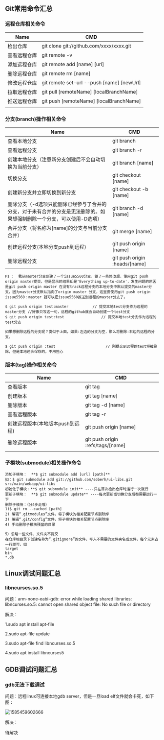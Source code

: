 ## Git常用命令汇总

### 远程仓库相关命令

| Name         | CMD                                       |
| ------------ | ----------------------------------------- |
| 检出仓库     | git clone git://github.com/xxxx/xxxx.git  |
| 查看远程仓库 | git remote -v                             |
| 添加远程仓库 | git remote add [name] [url]               |
| 删除远程仓库 | git remote rm [name]                      |
| 修改远程仓库 | git remote set-url --push [name] [newUrl] |
| 拉取远程仓库 | git pull [remoteName] [localBranchName]   |
| 推送远程仓库 | git push [remoteName] [localBranchName]   |
|              |                                           |

### 分支(branch)操作相关命令

| Name                                                         | CMD                           |
| ------------------------------------------------------------ | ----------------------------- |
| 查看本地分支                                                 | git branch                    |
| 查看远程分支                                                 | git branch -r                 |
| 创建本地分支（注意新分支创建后不会自动切换为当前分支）       | git branch [name]             |
| 切换分支                                                     | git checkout [name]           |
| 创建新分支并立即切换到新分支                                 | git checkout -b [name]        |
| 删除分支（-d选项只能删除已经参与了合并的分支，对于未有合并的分支是无法删除的。如果想强制删除一个分支，可以使用-D选项） | git branch -d [name]          |
| 合并分支（将名称为[name]的分支与当前分支合并）               | git merge [name]              |
| 创建远程分支(本地分支push到远程)                             | git push origin [name]        |
| 删除远程分支                                                 | git push origin :heads/[name] |

```
Ps :  我从master分支创建了一个issue5560分支，做了一些修改后，使用git push origin master提交，但是显示的结果却是'Everything up-to-date'，发生问题的原因是git push origin master 在没有track远程分支的本地分支中默认提交的master分支，因为master分支默认指向了origin master 分支，这里要使用git push origin issue5560：master 就可以把issue5560推送到远程的master分支了。

$ git push origin test:master         	// 提交本地test分支作为远程的master分支 //好像只写这一句，远程的github就会自动创建一个test分支
$ git push origin test:test              	// 提交本地test分支作为远程的test分支

如果想删除远程的分支呢？类似于上面，如果:左边的分支为空，那么将删除:右边的远程的分支。

$ git push origin :test              		  // 刚提交到远程的test将被删除，但是本地还会保存的，不用担心
```

### 版本(tag)操作相关命令

| Name                             | CMD                               |
| -------------------------------- | --------------------------------- |
| 查看版本                         | git tag                           |
| 创建版本                         | git tag [name]                    |
| 删除版本                         | git tag -d [name]                 |
| 查看远程版本                     | git tag -r                        |
| 创建远程版本(本地版本push到远程) | git push origin [name]            |
| 删除远程版本                     | git push origin :refs/tags/[name] |
|                                  |                                   |

### 子模块(submodule)相关操作命令

```
添加子模块：	**$ git submodule add [url] [path]**
如：$ git submodule add git://github.com/soberh/ui-libs.git src/main/webapp/ui-libs
初始化子模块：**$ git submodule init** ----只在首次检出仓库时运行一次就行
更新子模块：	**$ git submodule update** ----每次更新或切换分支后都需要运行一下
删除子模块：（分4步走哦）
1)$ git rm --cached [path]
2) 编辑“.gitmodules”文件，将子模块的相关配置节点删除掉
3) 编辑“.git/config”文件，将子模块的相关配置节点删除掉
4) 手动删除子模块残留的目录

5）忽略一些文件、文件夹不提交
在仓库根目录下创建名称为“.gitignore”的文件，写入不需要的文件夹名或文件，每个元素占一行即可，如
target
bin
*.db
```





## Linux调试问题汇总

### libncurses.so.5

问题：arm-none-eabi-gdb: error while loading shared libraries: libncurses.so.5: cannot open shared object file: No such file or directory

解决：

1.sudo apt install apt-file 

2.sudo apt-file update

3.sudo apt-file find libncurses.so.5

4.sudo apt install libncurses5





## GDB调试问题汇总

### gdb无法下载调试

问题：远程linux可连接本地gdb server，但是一旦load elf文件就会卡死，如下图：

![1585459602666](C:\Users\AngusChan\AppData\Roaming\Typora\typora-user-images\1585459602666.png)

解决：

待解决